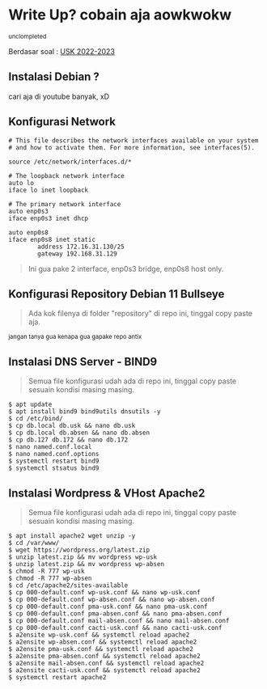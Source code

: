 # Write Up? cobain aja aowkwokw
<sub>unclompleted</sub>

Berdasar soal : [USK 2022-2023](https://drive.google.com/file/d/1fjrXfFwDtSrC8JPv1sdGqdAucCUhhWtE/view?usp=sharing)

## Instalasi Debian ?
cari aja di youtube banyak, xD

## Konfigurasi Network
```console
# This file describes the network interfaces available on your system
# and how to activate them. For more information, see interfaces(5).

source /etc/network/interfaces.d/* 

# The loopback network interface
auto lo
iface lo inet loopback

# The primary network interface
auto enp0s3
iface enp0s3 inet dhcp

auto enp0s8
iface enp0s8 inet static
        address 172.16.31.130/25
        gateway 192.168.31.129
```

> Ini gua pake 2 interface, enp0s3 bridge, enp0s8 host only.

## Konfigurasi Repository Debian 11 Bullseye
>Ada kok filenya di folder "repository" di repo ini, tinggal copy paste aja.

<sup>jangan tanya gua kenapa gua gapake repo antix</sup>

## Instalasi DNS Server - BIND9
>Semua file konfigurasi udah ada di repo ini, tinggal copy paste sesuain kondisi masing masing.

`$ apt update` \
`$ apt install bind9 bind9utils dnsutils -y` \
`$ cd /etc/bind/` \
`$ cp db.local db.usk && nano db.usk` \
`$ cp db.local db.absen && nano db.absen` \
`$ cp db.127 db.172 && nano db.172` \
`$ nano named.conf.local` \
`$ nano named.conf.options` \
`$ systemctl restart bind9` \
`$ systemctl stsatus bind9`

## Instalasi Wordpress & VHost Apache2
>Semua file konfigurasi udah ada di repo ini, tinggal copy paste sesuain kondisi masing masing.

`$ apt install apache2 wget unzip -y` \
`$ cd /var/www/` \
`$ wget https://wordpress.org/latest.zip` \
`$ unzip latest.zip && mv wordpress wp-usk` \
`$ unzip latest.zip && mv wordpress wp-absen` \
`$ chmod -R 777 wp-usk` \
`$ chmod -R 777 wp-absen` \
`$ cd /etc/apache2/sites-available` \
`$ cp 000-default.conf wp-usk.conf && nano wp-usk.conf` \
`$ cp 000-default.conf wp-absen.conf && nano wp-absen.conf` \
`$ cp 000-default.conf pma-usk.conf && nano pma-usk.conf` \
`$ cp 000-default.conf pma-absen.conf && nano pma-absen.conf` \
`$ cp 000-default.conf mail-absen.conf && nano mail-absen.conf` \
`$ cp 000-default.conf cacti-usk.conf && nano cacti-usk.conf` \
`$ a2ensite wp-usk.conf && systemctl reload apache2` \
`$ a2ensite wp-absen.conf && systemctl reload apache2` \
`$ a2ensite pma-usk.conf && systemctl reload apache2` \
`$ a2ensite pma-absen.conf && systemctl reload apache2` \
`$ a2ensite mail-absen.conf && systemctl reload apache2` \
`$ a2ensite cacti-usk.conf && systemctl reload apache2` \
`$ systemctl restart apache2`